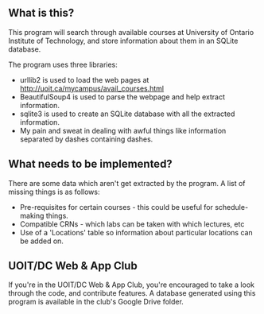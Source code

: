 ## What is this?
This program will search through available courses at University of Ontario Institute of Technology, and store information about them in an SQLite database.

The program uses three libraries:
+ urllib2 is used to load the web pages at http://uoit.ca/mycampus/avail_courses.html
+ BeautifulSoup4 is used to parse the webpage and help extract information.
+ sqlite3 is used to create an SQLite database with all the extracted information.
+ My pain and sweat in dealing with awful things like information separated by dashes containing dashes.

## What needs to be implemented?
There are some data which aren't get extracted by the program. A list of missing things is as follows:
+ Pre-requisites for certain courses - this could be useful for schedule-making things.
+ Compatible CRNs - which labs can be taken with which lectures, etc
+ Use of a 'Locations' table so information about particular locations can be added on.

## UOIT/DC Web & App Club
If you're in the UOIT/DC Web & App Club, you're encouraged to take a look through the code, and contribute features.
A database generated using this program is available in the club's Google Drive folder.
